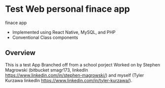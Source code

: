 # Test Web personal finace app
finace app<br/>
- Implemented using React Native, MySQL, and PHP
- Conventional Class components
## Overview
This is a test App Branched off from a school porject Worked on by Stephen Magrowski (bitbucket smagr173, linkedIn https://www.linkedin.com/in/stephen-magrowski/) and myself (Tyler Kurzawa linkedIn https://www.linkedin.com/in/tyler-kurzawa/).
